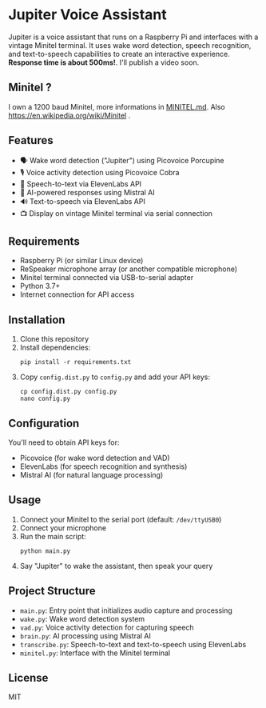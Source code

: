 # Jupiter Voice Assistant

Jupiter is a voice assistant that runs on a Raspberry Pi and interfaces with a vintage Minitel terminal. It uses wake word detection, speech recognition, and text-to-speech capabilities to create an interactive experience. **Response time is about 500ms!**. I'll publish a video soon.

## Minitel ?

I own a 1200 baud Minitel, more informations in [MINITEL.md](MINITEL.md). Also https://en.wikipedia.org/wiki/Minitel .

## Features

- 🗣️ Wake word detection ("Jupiter") using Picovoice Porcupine
- 🎙️ Voice activity detection using Picovoice Cobra
- 💬 Speech-to-text via ElevenLabs API
- 🧠 AI-powered responses using Mistral AI
- 🔊 Text-to-speech via ElevenLabs API
- 📺 Display on vintage Minitel terminal via serial connection

## Requirements

- Raspberry Pi (or similar Linux device)
- ReSpeaker microphone array (or another compatible microphone)
- Minitel terminal connected via USB-to-serial adapter
- Python 3.7+
- Internet connection for API access

## Installation

1. Clone this repository
2. Install dependencies:
   ```
   pip install -r requirements.txt
   ```
3. Copy `config.dist.py` to `config.py` and add your API keys:
   ```
   cp config.dist.py config.py
   nano config.py
   ```

## Configuration

You'll need to obtain API keys for:
- Picovoice (for wake word detection and VAD)
- ElevenLabs (for speech recognition and synthesis)
- Mistral AI (for natural language processing)

## Usage

1. Connect your Minitel to the serial port (default: `/dev/ttyUSB0`)
2. Connect your microphone
3. Run the main script:
   ```
   python main.py
   ```
4. Say "Jupiter" to wake the assistant, then speak your query

## Project Structure

- `main.py`: Entry point that initializes audio capture and processing
- `wake.py`: Wake word detection system
- `vad.py`: Voice activity detection for capturing speech
- `brain.py`: AI processing using Mistral AI
- `transcribe.py`: Speech-to-text and text-to-speech using ElevenLabs
- `minitel.py`: Interface with the Minitel terminal

## License

MIT
